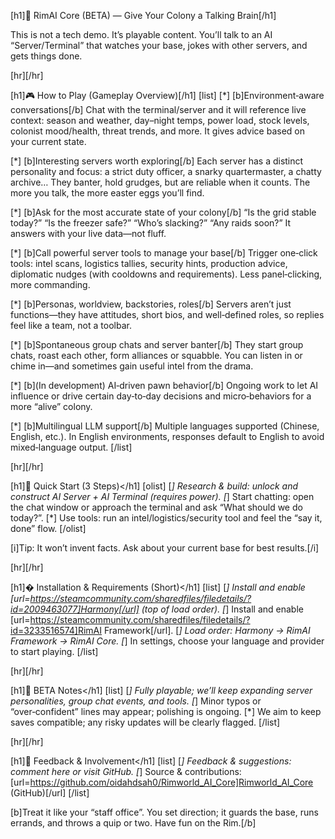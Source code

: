 [h1]🧠 RimAI Core (BETA) — Give Your Colony a Talking Brain[/h1]

This is not a tech demo. It’s playable content. You’ll talk to an AI “Server/Terminal” that watches your base, jokes with other servers, and gets things done.

[hr][/hr]

[h1]🎮 How to Play (Gameplay Overview)[/h1]
[list]
[*] [b]Environment‑aware conversations[/b]
	Chat with the terminal/server and it will reference live context: season and weather, day–night temps, power load, stock levels, colonist mood/health, threat trends, and more. It gives advice based on your current state.

[*] [b]Interesting servers worth exploring[/b]
	Each server has a distinct personality and focus: a strict duty officer, a snarky quartermaster, a chatty archive… They banter, hold grudges, but are reliable when it counts. The more you talk, the more easter eggs you’ll find.

[*] [b]Ask for the most accurate state of your colony[/b]
	“Is the grid stable today?” “Is the freezer safe?” “Who’s slacking?” “Any raids soon?” It answers with your live data—not fluff.

[*] [b]Call powerful server tools to manage your base[/b]
	Trigger one‑click tools: intel scans, logistics tallies, security hints, production advice, diplomatic nudges (with cooldowns and requirements). Less panel‑clicking, more commanding.

[*] [b]Personas, worldview, backstories, roles[/b]
	Servers aren’t just functions—they have attitudes, short bios, and well‑defined roles, so replies feel like a team, not a toolbar.

[*] [b]Spontaneous group chats and server banter[/b]
	They start group chats, roast each other, form alliances or squabble. You can listen in or chime in—and sometimes gain useful intel from the drama.

[*] [b](In development) AI‑driven pawn behavior[/b]
	Ongoing work to let AI influence or drive certain day‑to‑day decisions and micro‑behaviors for a more “alive” colony.

[*] [b]Multilingual LLM support[/b]
	Multiple languages supported (Chinese, English, etc.). In English environments, responses default to English to avoid mixed‑language output.
[/list]

[hr][/hr]

[h1]🧭 Quick Start (3 Steps)</h1]
[olist]
[*] Research & build: unlock and construct AI Server + AI Terminal (requires power).
[*] Start chatting: open the chat window or approach the terminal and ask “What should we do today?”.
[*] Use tools: run an intel/logistics/security tool and feel the “say it, done” flow.
[/olist]

[i]Tip: It won’t invent facts. Ask about your current base for best results.[/i]

[hr][/hr]

[h1]� Installation & Requirements (Short)</h1]
[list]
[*] Install and enable [url=https://steamcommunity.com/sharedfiles/filedetails/?id=2009463077]Harmony[/url] (top of load order).
[*] Install and enable [url=https://steamcommunity.com/sharedfiles/filedetails/?id=3233516574]RimAI Framework[/url].
[*] Load order: Harmony → RimAI Framework → RimAI Core.
[*] In settings, choose your language and provider to start playing.
[/list]

[hr][/hr]

[h1]🧪 BETA Notes</h1]
[list]
[*] Fully playable; we’ll keep expanding server personalities, group chat events, and tools.
[*] Minor typos or “over‑confident” lines may appear; polishing is ongoing.
[*] We aim to keep saves compatible; any risky updates will be clearly flagged.
[/list]

[hr][/hr]

[h1]🤝 Feedback & Involvement</h1]
[list]
[*] Feedback & suggestions: comment here or visit GitHub.
[*] Source & contributions: [url=https://github.com/oidahdsah0/Rimworld_AI_Core]Rimworld_AI_Core (GitHub)[/url]
[/list]

[b]Treat it like your “staff office”. You set direction; it guards the base, runs errands, and throws a quip or two. Have fun on the Rim.[/b]
